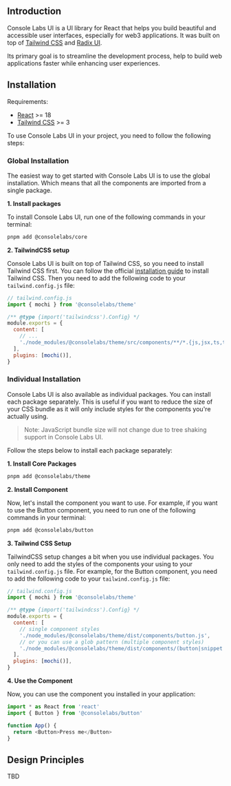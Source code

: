 ## Introduction

Console Labs UI is a UI library for React that helps you build beautiful and
accessible user interfaces, especially for web3 applications. It was built on
top of [Tailwind CSS](https://tailwindcss.com/) and
[Radix UI](https://www.radix-ui.com/).

Its primary goal is to streamline the development process, help to build web
applications faster while enhancing user experiences.

## Installation

Requirements:

- [React](https://react.dev/) >= 18
- [Tailwind CSS](https://tailwindcss.com/) >= 3

To use Console Labs UI in your project, you need to follow the following steps:

### Global Installation

The easiest way to get started with Console Labs UI is to use the global
installation. Which means that all the components are imported from a single
package.

**1. Install packages**

To install Console Labs UI, run one of the following commands in your terminal:

```sh
pnpm add @consolelabs/core
```

**2. TailwindCSS setup**

Console Labs UI is built on top of Tailwind CSS, so you need to install Tailwind
CSS first. You can follow the official
[installation guide](https://tailwindcss.com/docs/installation) to install
Tailwind CSS. Then you need to add the following code to your
`tailwind.config.js` file:

```js
// tailwind.config.js
import { mochi } from '@consolelabs/theme'

/** @type {import('tailwindcss').Config} */
module.exports = {
  content: [
    // ...
    './node_modules/@consolelabs/theme/src/components/**/*.{js,jsx,ts,tsx}',
  ],
  plugins: [mochi()],
}
```

### Individual Installation

Console Labs UI is also available as individual packages. You can install each
package separately. This is useful if you want to reduce the size of your CSS
bundle as it will only include styles for the components you're actually using.

> Note: JavaScript bundle size will not change due to tree shaking support in
> Console Labs UI.

Follow the steps below to install each package separately:

**1. Install Core Packages**

```sh
pnpm add @consolelabs/theme
```

**2. Install Component**

Now, let's install the component you want to use. For example, if you want to
use the Button component, you need to run one of the following commands in your
terminal:

```sh
pnpm add @consolelabs/button
```

**3. Tailwind CSS Setup**

TailwindCSS setup changes a bit when you use individual packages. You only need
to add the styles of the components your using to your `tailwind.config.js`
file. For example, for the Button component, you need to add the following code
to your `tailwind.config.js` file:

```js
// tailwind.config.js
import { mochi } from '@consolelabs/theme'

/** @type {import('tailwindcss').Config} */
module.exports = {
  content: [
    // single component styles
    './node_modules/@consolelabs/theme/dist/components/button.js',
    // or you can use a glob pattern (multiple component styles)
    './node_modules/@consolelabs/theme/dist/components/(button|snippet|code|input).js',
  ],
  plugins: [mochi()],
}
```

**4. Use the Component**

Now, you can use the component you installed in your application:

```js
import * as React from 'react'
import { Button } from '@consolelabs/button'

function App() {
  return <Button>Press me</Button>
}
```

## Design Principles

TBD
